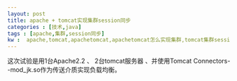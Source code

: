 ```yaml
---
layout: post
title: apache + tomcat实现集群session同步
categories : [技术,java]
tags : [apache,集群,session同步]
kw :  apache,tomcat,apachetomcat,apachetomcat怎么实现集群,tomcat集群session同步
---
```


 这次试验是用1台Apache2.2 、 2台tomcat服务器 、并使用Tomcat Connectors--mod_jk.so作为传送介质实现负载均衡。



